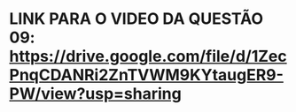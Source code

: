 # LINK PARA O VIDEO DA QUESTÃO 09: https://drive.google.com/file/d/1ZecPnqCDANRi2ZnTVWM9KYtaugER9-PW/view?usp=sharing